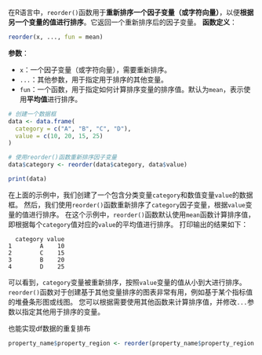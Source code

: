 在R语言中，`reorder()`函数用于**重新排序一个因子变量（或字符向量）**，以便**根据另一个变量的值进行排序**。它返回一个重新排序后的因子变量。
**函数定义**：
```R
reorder(x, ..., fun = mean)
```
**参数**：
- `x`：一个因子变量（或字符向量），需要重新排序。
- `...`：其他参数，用于指定用于排序的其他变量。
- `fun`：一个函数，用于指定如何计算排序变量的排序值。默认为`mean`，表示使用**平均值**进行排序。

```R
# 创建一个数据框
data <- data.frame(
  category = c("A", "B", "C", "D"),
  value = c(10, 20, 15, 25)
)

# 使用reorder()函数重新排序因子变量
data$category <- reorder(data$category, data$value)

print(data)
```

在上面的示例中，我们创建了一个包含分类变量`category`和数值变量`value`的数据框。
然后，我们使用`reorder()`函数重新排序了`category`因子变量，根据`value`变量的值进行排序。
在这个示例中，`reorder()`函数默认使用`mean`函数计算排序值，即根据每个`category`值对应的`value`的平均值进行排序。
打印输出的结果如下：
```
  category value
1        A    10
2        C    15
3        B    20
4        D    25
```
可以看到，`category`变量被重新排序，按照`value`变量的值从小到大进行排序。
`reorder()`函数对于创建基于其他变量排序的图表非常有用，例如基于某个指标值的堆叠条形图或线图。
您可以根据需要使用其他函数来计算排序值，并修改`...`参数以指定其他用于排序的变量。


也能实现df数据的重复排布
```R
property_name$property_region <- reorder(property_name$property_region , property_name$sum_property )
```